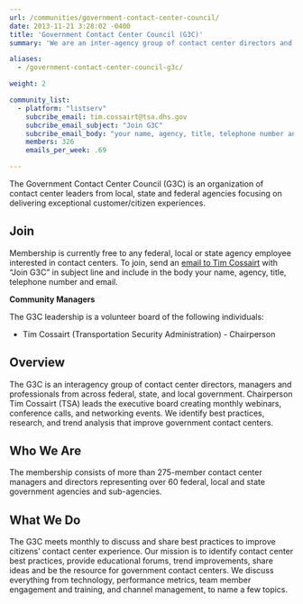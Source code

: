 ```yaml
---
url: /communities/government-contact-center-council/
date: 2013-11-21 3:28:02 -0400
title: 'Government Contact Center Council (G3C)'
summary: 'We are an inter-agency group of contact center directors and managers with over 200 members across 55 federal, state and local government agencies.'

aliases:
  - /government-contact-center-council-g3c/

weight: 2

community_list:
  - platform: "listserv"
    subcribe_email: tim.cossairt@tsa.dhs.gov
    subcribe_email_subject: "Join G3C"
    subcribe_email_body: "your name, agency, title, telephone number and email"
    members: 326
    emails_per_week: .69

---
```


The Government Contact Center Council (G3C) is an organization of contact center leaders from local, state and federal agencies focusing on delivering exceptional customer/citizen experiences.

## Join

Membership is currently free to any federal, local or state agency employee interested in contact centers.
To join, send an [email to Tim Cossairt](mailto:tim.cossairt@tsa.dhs.gov) with “Join G3C” in subject line and include in the body your name, agency, title, telephone number and email.

**Community Managers**

The G3C leadership is a volunteer board of the following individuals:

- Tim Cossairt (Transportation Security Administration) - Chairperson

## Overview

The G3C is an interagency group of contact center directors, managers and professionals from across federal, state, and local government. Chairperson Tim Cossairt (TSA) leads the executive board creating monthly webinars, conference calls, and networking events. We identify best practices, research, and trend analysis that improve government contact centers.

## Who We Are

The membership consists of more than 275-member contact center managers and directors representing over 60 federal, local and state government agencies and sub-agencies.

## What We Do

The G3C meets monthly to discuss and share best practices to improve citizens’ contact center experience. Our mission is to identify contact center best practices, provide educational forums, trend improvements, share ideas and be the resource for government contact centers. We discuss everything from technology, performance metrics, team member engagement and training, and channel management, to name a few topics.
